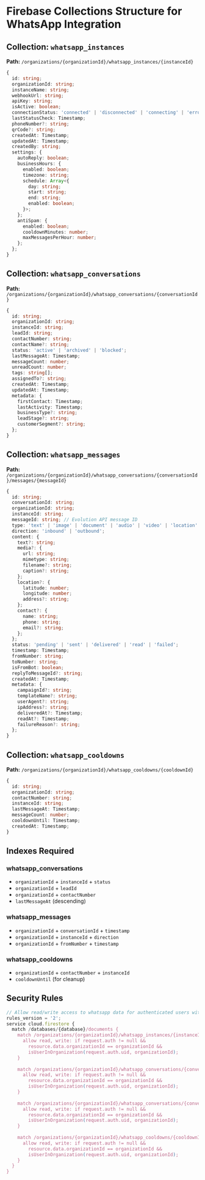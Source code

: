 # Firebase Collections Structure for WhatsApp Integration

## Collection: `whatsapp_instances`
**Path:** `/organizations/{organizationId}/whatsapp_instances/{instanceId}`

```typescript
{
  id: string;
  organizationId: string;
  instanceName: string;
  webhookUrl: string;
  apiKey: string;
  isActive: boolean;
  connectionStatus: 'connected' | 'disconnected' | 'connecting' | 'error';
  lastStatusCheck: Timestamp;
  phoneNumber?: string;
  qrCode?: string;
  createdAt: Timestamp;
  updatedAt: Timestamp;
  createdBy: string;
  settings: {
    autoReply: boolean;
    businessHours: {
      enabled: boolean;
      timezone: string;
      schedule: Array<{
        day: string;
        start: string;
        end: string;
        enabled: boolean;
      }>;
    };
    antiSpam: {
      enabled: boolean;
      cooldownMinutes: number;
      maxMessagesPerHour: number;
    };
  };
}
```

## Collection: `whatsapp_conversations`
**Path:** `/organizations/{organizationId}/whatsapp_conversations/{conversationId}`

```typescript
{
  id: string;
  organizationId: string;
  instanceId: string;
  leadId: string;
  contactNumber: string;
  contactName?: string;
  status: 'active' | 'archived' | 'blocked';
  lastMessageAt: Timestamp;
  messageCount: number;
  unreadCount: number;
  tags: string[];
  assignedTo?: string;
  createdAt: Timestamp;
  updatedAt: Timestamp;
  metadata: {
    firstContact: Timestamp;
    lastActivity: Timestamp;
    businessType?: string;
    leadStage?: string;
    customerSegment?: string;
  };
}
```

## Collection: `whatsapp_messages`
**Path:** `/organizations/{organizationId}/whatsapp_conversations/{conversationId}/messages/{messageId}`

```typescript
{
  id: string;
  conversationId: string;
  organizationId: string;
  instanceId: string;
  messageId: string; // Evolution API message ID
  type: 'text' | 'image' | 'document' | 'audio' | 'video' | 'location' | 'contact';
  direction: 'inbound' | 'outbound';
  content: {
    text?: string;
    media?: {
      url: string;
      mimetype: string;
      filename?: string;
      caption?: string;
    };
    location?: {
      latitude: number;
      longitude: number;
      address?: string;
    };
    contact?: {
      name: string;
      phone: string;
      email?: string;
    };
  };
  status: 'pending' | 'sent' | 'delivered' | 'read' | 'failed';
  timestamp: Timestamp;
  fromNumber: string;
  toNumber: string;
  isFromBot: boolean;
  replyToMessageId?: string;
  createdAt: Timestamp;
  metadata: {
    campaignId?: string;
    templateName?: string;
    userAgent?: string;
    ipAddress?: string;
    deliveredAt?: Timestamp;
    readAt?: Timestamp;
    failureReason?: string;
  };
}
```

## Collection: `whatsapp_cooldowns`
**Path:** `/organizations/{organizationId}/whatsapp_cooldowns/{cooldownId}`

```typescript
{
  id: string;
  organizationId: string;
  contactNumber: string;
  instanceId: string;
  lastMessageAt: Timestamp;
  messageCount: number;
  cooldownUntil: Timestamp;
  createdAt: Timestamp;
}
```

## Indexes Required

### whatsapp_conversations
- `organizationId` + `instanceId` + `status`
- `organizationId` + `leadId`
- `organizationId` + `contactNumber`
- `lastMessageAt` (descending)

### whatsapp_messages
- `organizationId` + `conversationId` + `timestamp`
- `organizationId` + `instanceId` + `direction`
- `organizationId` + `fromNumber` + `timestamp`

### whatsapp_cooldowns
- `organizationId` + `contactNumber` + `instanceId`
- `cooldownUntil` (for cleanup)

## Security Rules

```javascript
// Allow read/write access to whatsapp data for authenticated users within their organization
rules_version = '2';
service cloud.firestore {
  match /databases/{database}/documents {
    match /organizations/{organizationId}/whatsapp_instances/{instanceId} {
      allow read, write: if request.auth != null && 
        resource.data.organizationId == organizationId &&
        isUserInOrganization(request.auth.uid, organizationId);
    }
    
    match /organizations/{organizationId}/whatsapp_conversations/{conversationId} {
      allow read, write: if request.auth != null && 
        resource.data.organizationId == organizationId &&
        isUserInOrganization(request.auth.uid, organizationId);
    }
    
    match /organizations/{organizationId}/whatsapp_conversations/{conversationId}/messages/{messageId} {
      allow read, write: if request.auth != null && 
        resource.data.organizationId == organizationId &&
        isUserInOrganization(request.auth.uid, organizationId);
    }
    
    match /organizations/{organizationId}/whatsapp_cooldowns/{cooldownId} {
      allow read, write: if request.auth != null && 
        resource.data.organizationId == organizationId &&
        isUserInOrganization(request.auth.uid, organizationId);
    }
  }
}
```